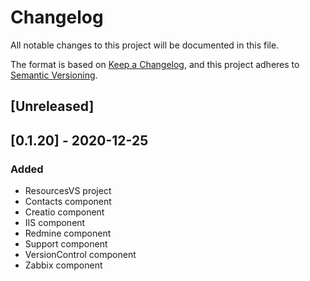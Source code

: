 # Changelog
All notable changes to this project will be documented in this file.

The format is based on [Keep a Changelog](https://keepachangelog.com/en/1.0.0/),
and this project adheres to [Semantic Versioning](https://semver.org/spec/v2.0.0.html).

## [Unreleased]

## [0.1.20] - 2020-12-25
### Added
- ResourcesVS project
- Contacts component
- Creatio component
- IIS component
- Redmine component
- Support component
- VersionControl component
- Zabbix component
